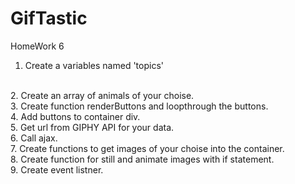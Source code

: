 # GifTastic
HomeWork 6

 1. Create a variables named 'topics'
<br>
2. Create an array of animals of your choise.
<br>
3. Create function renderButtons and loopthrough the buttons.
<br>
4. Add buttons to container div.
<br>
5. Get url from GIPHY API for your data.
<br>
6. Call ajax.
<br>
7. Create functions to get images of your choise into the container.
<br>
8. Create function for still and animate images with if statement.
<br>
9. Create event listner.

